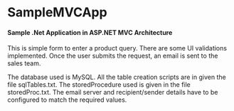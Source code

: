 # SampleMVCApp
#### Sample .Net Application in ASP.NET MVC Architecture

This is simple form to enter a product query. There are some UI validations implemented. Once the user submits the request, an email is sent to the sales team. 

The database used is MySQL. All the table creation scripts are in given the file sqlTables.txt. The storedProcedure used is given in the file storedProc.txt. The email server and recipient/sender details have to be configured to match the required values.
